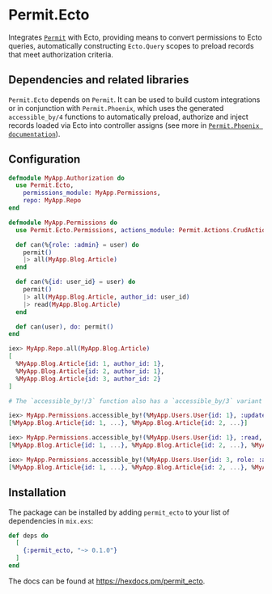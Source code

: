# Permit.Ecto

Integrates [`Permit`](https://github.com/curiosum-dev/permit) with Ecto, providing means to convert permissions to Ecto queries,
automatically constructing `Ecto.Query` scopes to preload records that meet authorization criteria.

## Dependencies and related libraries

`Permit.Ecto` depends on `Permit`. It can be used to build custom integrations or in conjunction with `Permit.Phoenix`, which uses
the generated `accessible_by/4` functions to automatically preload, authorize and inject records loaded via Ecto into
controller assigns (see more in [`Permit.Phoenix documentation`](https://github.com/curiosum-dev/permit_phoenix)).

## Configuration

```elixir
defmodule MyApp.Authorization do
  use Permit.Ecto,
    permissions_module: MyApp.Permissions,
    repo: MyApp.Repo
end

defmodule MyApp.Permissions do
  use Permit.Ecto.Permissions, actions_module: Permit.Actions.CrudActions

  def can(%{role: :admin} = user) do
    permit()
    |> all(MyApp.Blog.Article)
  end

  def can(%{id: user_id} = user) do
    permit()
    |> all(MyApp.Blog.Article, author_id: user_id)
    |> read(MyApp.Blog.Article)
  end

  def can(user), do: permit()
end

iex> MyApp.Repo.all(MyApp.Blog.Article)
[
  %MyApp.Blog.Article{id: 1, author_id: 1},
  %MyApp.Blog.Article{id: 2, author_id: 1},
  %MyApp.Blog.Article{id: 3, author_id: 2}
]

# The `accessible_by!/3` function also has a `accessible_by/3` variant which returns `{:ok, ...}` tuples.

iex> MyApp.Permissions.accessible_by!(%MyApp.Users.User{id: 1}, :update, MyApp.Blog.Article)
[%MyApp.Blog.Article{id: 1, ...}, %MyApp.Blog.Article{id: 2, ...}]

iex> MyApp.Permissions.accessible_by!(%MyApp.Users.User{id: 1}, :read, MyApp.Blog.Article)
[%MyApp.Blog.Article{id: 1, ...}, %MyApp.Blog.Article{id: 2, ...}, %MyApp.Blog.Article{id: 3, ...}]

iex> MyApp.Permissions.accessible_by!(%MyApp.Users.User{id: 3, role: :admin}, :update, MyApp.Blog.Article)
[%MyApp.Blog.Article{id: 1, ...}, %MyApp.Blog.Article{id: 2, ...}, %MyApp.Blog.Article{id: 3, ...}]
```


## Installation

The package can be installed by adding `permit_ecto` to your list of dependencies in `mix.exs`:

```elixir
def deps do
  [
    {:permit_ecto, "~> 0.1.0"}
  ]
end
```

The docs can be found at <https://hexdocs.pm/permit_ecto>.


